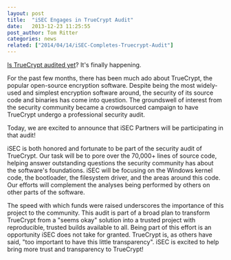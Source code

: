 ```yaml
---
layout: post
title:  "iSEC Engages in TrueCrypt Audit"
date:   2013-12-23 11:25:55
post_author: Tom Ritter
categories: news
related: ["2014/04/14/iSEC-Completes-Truecrypt-Audit"]
---
```


[Is TrueCrypt audited yet](http://istruecryptauditedyet.com/)? It's finally
happening.

For the past few months, there has been much ado about TrueCrypt, the popular
open-source encryption software. Despite being the most widely-used and
simplest encryption software around, the security of its source code and
binaries has come into question. The groundswell of interest from the security
community became a crowdsourced campaign to have TrueCrypt undergo a
professional security audit.

Today, we are excited to announce that iSEC Partners will be participating in
that audit!

iSEC is both honored and fortunate to be part of the security audit of
TrueCrypt. Our task will be to pore over the 70,000+ lines of source code,
helping answer outstanding questions the security community has about the
software's foundations. iSEC will be focusing on the Windows kernel code, the
bootloader, the filesystem driver, and the areas around this code. Our efforts
will complement the analyses being performed by others on other parts of the
software.

The speed with which funds were raised underscores the importance of this
project to the community. This audit is part of a broad plan to transform
TrueCrypt from a "seems okay" solution into a trusted project with
reproducible, trusted builds available to all. Being part of this effort is an
opportunity iSEC does not take for granted. TrueCrypt is, as others have said,
"too important to have this little transparency". iSEC is excited to help
bring more trust and transparency to TrueCrypt!

